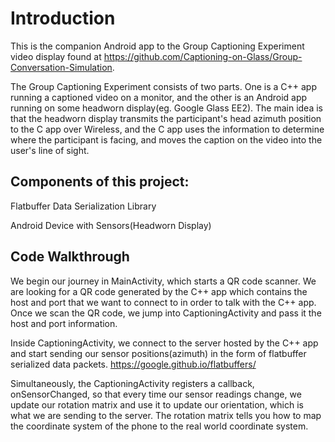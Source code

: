 # Introduction

This is the companion Android app to the Group Captioning Experiment video display found at https://github.com/Captioning-on-Glass/Group-Conversation-Simulation. 

The Group Captioning Experiment consists of two parts.  One is a C++ app running a captioned video on a monitor, and the other is an Android app running on some headworn display(eg. Google Glass EE2).  The main idea is that the headworn display transmits the participant's head azimuth position to the C app over Wireless, and the C app uses the information to determine where the participant is facing, and moves the caption on the video into the user's line of sight.

## Components of this project:

Flatbuffer Data Serialization Library

Android Device with Sensors(Headworn Display)

## Code Walkthrough 
We begin our journey in MainActivity, which starts a QR code scanner.  We are looking for a QR code generated by the C++ app which contains the host and port that we want to connect to in order to talk with the C++ app.  Once we scan the QR code, we jump into CaptioningActivity and pass it the host and port information.  

Inside CaptioningActivity, we connect to the server hosted by the C++ app and start sending our sensor positions(azimuth) in the form of flatbuffer serialized data packets.  https://google.github.io/flatbuffers/

Simultaneously, the CaptioningActivity registers a callback, onSensorChanged, so that every time our sensor readings change, we update our rotation matrix and use it to update our orientation, which is what we are sending to the server.  The rotation matrix tells you how to map the coordinate system of the phone to the real world coordinate system.
